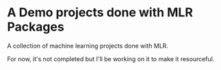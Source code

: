 # A Demo projects done with MLR Packages

A collection of machine learning projects done with MLR.

For now, it's not completed but I'll be working on it to make it resourceful.
